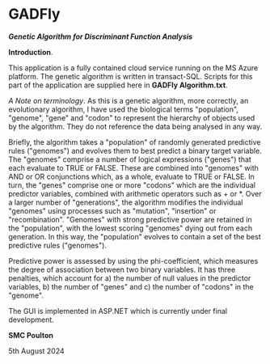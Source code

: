 # GADFly
_**Genetic Algorithm for Discriminant Function Analysis**_

**Introduction**.

This application is a fully contained cloud service running on the MS Azure platform.  The genetic algorithm is written in transact-SQL.  Scripts for this part of the application are supplied here in **GADFly Algorithm.txt**.

_A Note on terminology_.  As this is a genetic algorithm, more correctly, an evolutionary algorithm, I have used the biological terms "population", "genome", "gene" and "codon" to represent the hierarchy of objects used by the algorithm.  They do not reference the data being analysed in any way.  

Briefly, the algorithm takes a "population" of randomly generated predictive rules ("genomes") and evolves them to best predict a binary target variable.  The "genomes" comprise a number of logical expressions ("genes") that each evaluate to TRUE or FALSE.  These are combined into "genomes" with AND or OR conjunctions which, as a whole, evaluate to TRUE or FALSE.  In turn, the "genes" comprise one or more "codons" which are the individual predictor variables, combined with arithmetic operators such as + or *.  Over a larger number of "generations", the algorithm modifies the individual "genomes" using processes such as "mutation", "insertion" or "recombination".  "Genomes" with strong predictive power are retained in the "population", with the lowest scoring "genomes" dying out from each generation.  In this way, the "population" evolves to contain a set of the best predictive rules ("genomes"). 

Predictive power is assessed by using the phi-coefficient, which measures the degree of association between two binary variables.  It has three penalties, which account for a) the number of null values in the predictor variables, b) the number of "genes" and c) the number of "codons" in the "genome".

The GUI is implemented in ASP.NET which is currently under final development.


**SMC Poulton**

5th August 2024
